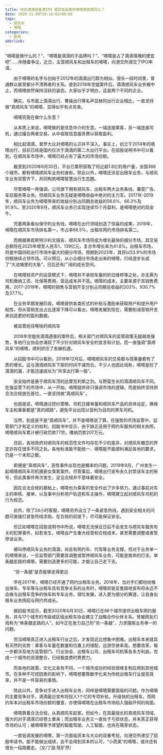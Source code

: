 ```yaml
---
title: 抢先滴滴欲香港IPO 顺风车起家的嘀嗒真能顺风么？
date: 2020-11-09T18:10:02+08:00
tags:
  - 顺风车
  - 嘀嗒
categories:
  - 新闻
abbrlink:
---
```


“嘀嗒是做什么的？”、“嘀嗒是滴滴的子品牌吗？”、“嘀嗒是占了滴滴落魄的便宜吧”……伴随着争议，近日，主营顺风车和出租车的嘀嗒，向港交所递交了IPO申请。

　　由于嘀嗒的名字与创始于2012年的滴滴出行颇为相似。很长一段时间里，普通群众甚至都分不清两者的关系。直到2018年空姐案件后，滴滴顺风车业务被中止，而嘀嗒依然保持活跃的姿态。大家似乎才明白，这是两个不同的企业。

　　确实，与市面上滴滴出行、曹操出行等名声显赫的出行企业相比，一直坚持做“真顺风车”的嘀嗒，显得似乎有点另类。

　　嘀嗒究竟在做什么生意？

　　从本质上来说，嘀嗒做的是信息中介的生意。一端连接乘客，另一端连接司机，通过撮合两者交易，从中收取信息服务费以获取盈利。

　　相比起滴滴，普罗大众对嘀嗒的认识并不深入。事实上，创立于2014年的嘀嗒出行，目前已经是国内仅次于滴滴的第二大出行平台。在招股说明书中可以看到，在顺风车市场中，嘀嗒已经占有了最大的市场份额。

　　截至到2020年6月30日，平台已累积获取了将近超1.8亿的用户量，全国366个城市，都有嘀嗒顺风车业务的身影。除此以外，嘀嗒还涉足出租车业务，与顺风车业务双管齐下，共同构筑嘀嗒智慧出行生态圈。

　　尽管嘀嗒一再强调，公司旗下拥有顺风车、出租车两大业务条线，兼营广告、车后服务等业务。但顺风车业务无疑是嘀嗒收益中绝对的主力军。2017年-2019年，顺风车业务为嘀嗒带来的收益分别占同期总收益的56.6%、66.3%及91.9%。至2020年9月，顺风车业务已实现连续15个月盈利，是嘀嗒绝对的现金牛。

　　凭着两条看似保守的业务线，嘀嗒在出行领域创造了惊喜的成果。2019年，嘀嗒在顺风车市场排名第一，市占率66.5%，出租车网约市场排名第二。

　　而根据弗若斯特沙利文报告，顺风车市场将成为增长最快的细分市场，其交易总额将在2025年增至人民币1，139亿元，复合年增长率为41.8%。出租车市场，将是中国四轮出行市场中最大的细分市场，预期到2025年，其将以53.9%的市场份额继续占领市场。可以预见，从小众细分市场走出来的嘀嗒，已经逐步长成了“大池塘里的大鱼”，日后还有广阔的成长空间。

　　在嘀嗒轻资产的运营模式下，嘀嗒并不承担车量的折旧维修等之处，亦无需为司机缴纳工资、社保等费用，营运成本并不高。嘀嗒的成本，主要来源于其销售费用。2017-2019年，嘀嗒的销售与营销开支分别占同期总收益的203%、930.7%及37.7%。

　　在业务早期发展阶段，嘀嗒提供各类形式的补贴与激励来获取用户和提升用户粘性。但从营销支出占比逐渐下降可以看出，嘀嗒发展到现在，需要削减营销开支来创造更好的盈利数据。

　　被监管扼住喉咙的顺风车

　　2018年空姐坐滴滴遇害的案件后，相关部门对顺风车的监管政策无疑越发强势，多地行业协会亦涌现了不少针对顺风车安全的宣言和计划。而一直强调“真顺风车”的嘀嗒，顺利抓住了发展机遇。

　　从招股书中可以看到，2018年12月后，嘀嗒顺风车的交易额与搭乘量都有了质的增长。这与滴滴顺风车下架的时间不谋而合。不少人也因此戏称，嘀嗒是捡了滴滴的漏，才能迅速成长为“共享出行第一股”。

　　安全始终是悬于顺风车顶的达摩克利斯之剑。与野蛮生长的滴滴顺风车不同，在强监管下的市场中，从一开始，嘀嗒就并非只强调市场的逻辑，而是始终坚持把合法合规放在首位，一直坚持做“真顺风车”。

　　也就是说，嘀嗒通过控价策略、司机日接单量和顺风车产品的具体设定，确保车主和乘客都是“真的顺路”，避免平台出现以营利为目的的黑车司机。

　　当然，到底是不是“真顺风车”，并不是嘀嗒说了算。在强势的市场监管中，监管部门才有定义的权利。招股书中显示，由于缺乏适用于网约车服务的相关执照，嘀嗒顺风车累计被行政罚款77宗，缴纳罚款207万元。

　　目前，各地政府对顺风车的规范性文件均存在不少的差异，对顺风车概念的界定亦存在很多不同之处。各地标准能不能统一、嘀嗒能不能顺利满足各地的要求，仍是一个未知之数。

　　即便是“真顺风车”，恶性事件出现也是概率的问题。2019年9月，广州发生一起嘀嗒顺风车司机猥亵女乘客案件。尽管事后，嘀嗒出行宣布永久封禁该车主的账号，但此类事件再次发生，足见合规并不意味着安全。

　　因在合法合规的基础上，嘀嗒也为乘客的安全作出了许多努力。通过事前对车主的审核、接单，以及事中分析用户轨迹和车主操作，嘀嗒建立起对顺风车司机的行为规范。

　　此外，除了24小时客服，嘀嗒另外设立了一条紧急热线，遇到安全相关的问题可直接打紧急热线求助，在合规的前提下，尽可能保证安全。

　　但正如嘀嗒在招股说明书中所说，嘀嗒无法保证日后不会发生与顺风车服务有关的犯罪事件，如若发生，嘀嗒会产生重大经营和合规成本，甚至需要调整或者暂停该业务。

　　被叫停顺风车业务的滴滴，尚且有网约车、代驾等业务支撑。但对于业务单一的嘀嗒来说，一旦监管部门需要其调整或暂停顺风车业务，可能是致命的打击。单条腿走路的嘀嗒，需要创造更多的可能，才能让自己走下去。

　　“另一条腿”是否能够走得更远

　　早在2017年，嘀嗒已经开通了网约出租车业务。2018年，当对手们都纷纷推出快车、专车等与出租车具有竞争关系的业务时，嘀嗒却是反套路地宣布将永远不会做与出租车竞争的快车和专车业务。错位发展，进入更为细分的赛道，让自身出租车业务扬招与网约共成长。

　　据招股书显示，截至2020年6月30日，嘀嗒已在86个城市提供出租车网约服务，并与17个城市的市级或区级出租车协会建立了战略合作伙伴关系。曾被网友们戏称为“单条腿走路的人”，如今正在发力自己的“另一条腿”，力求摆脱业务单一的问题。

　　但当嘀嗒真正进入出租车行业之后，才发现远比想象中困难。出租车本来就具有天然的劣势：乘客与车量在数量和位置上的错配，巡游空驶率高。想要改革，每一步都涉及地方监管部门、行业协会、出租车公司、出租车司机等各多方利益，完成一个城市的资源整合，已经极度费时费费力。

　　而各地的政策、文化又各有不同，一个城市成功的经验很难复制应用到其他城市。在多种不可控因素的影响下，嘀嗒想要靠数字化来为传统出租车行业提高效率，并不是一件容易的事情。

　　除此以外，竞争对手进入出租车业务，同样是嘀嗒需要面临的问题。作为嘀嗒的主要竞争对手，滴滴最近宣布将投入1个亿的专项补贴，升级快的出租车。而网约车本对出租车市场份额的蚕食，亦使得嘀嗒在出租车市场陷入强敌环伺的局面。

　　嘀嗒靠着合法合规，从真顺风车起家。但如今，在其最擅长的真顺风车领域，强大的对手滴滴已经卷土重来；而出租车业务又一直处于亏损状态，并未真正获得市场的认可；被嘀嗒寄予厚望的智能驾驶、人工智能，也尚在萌芽状态。

　　一直低调发展的嘀嗒，第一次面临资本与大众的双重考验，向港交所递交了招股申请书。能不能做出成绩，会不会得到资本的认可，“小而美”的嘀嗒，或许还有很长一段路要走。（文/丁喆 陈矿然）